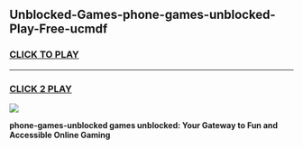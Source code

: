 
## Unblocked-Games-phone-games-unblocked-Play-Free-ucmdf
<h3>
<a href="https://premium76.site?title=phone-games-unblocked&ref=10A">CLICK TO PLAY</a></h3>
<hr>

<h3>
<a href="https://premium76.site?title=phone-games-unblocked&ref=10A">CLICK 2 PLAY</a>
  
</h3>

<a href="https://premium76.site?title=phone-games-unblocked&ref=10A"><img src="https://clearcache.store/games.png"></a>


**phone-games-unblocked games unblocked: Your Gateway to Fun and Accessible Online Gaming**
